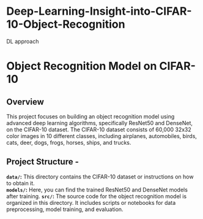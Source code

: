 # Deep-Learning-Insight-into-CIFAR-10-Object-Recognition
DL approach
# Object Recognition Model on CIFAR-10 

## Overview 
This project focuses on building an object recognition model using advanced deep learning algorithms, specifically ResNet50 and DenseNet, on the CIFAR-10 dataset. The CIFAR-10 dataset consists of 60,000 32x32 color images in 10 different classes, including airplanes, automobiles, birds, cats, deer, dogs, frogs, horses, ships, and trucks. 

## Project Structure - 
**`data/`:** This directory contains the CIFAR-10 dataset or instructions on how to obtain it.  
**`models/`:** Here, you can find the trained ResNet50 and DenseNet models after training. 
**`src/`:** The source code for the object recognition model is organized in this directory. It includes scripts or notebooks for data preprocessing, model training, and evaluation.
